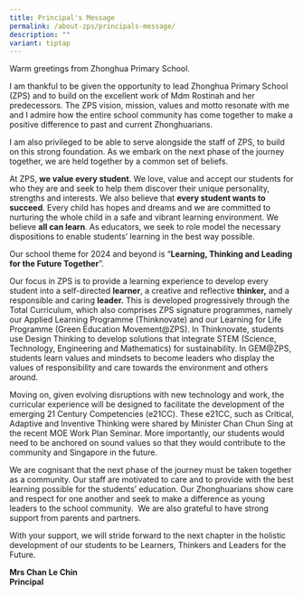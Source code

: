 ```yaml
---
title: Principal's Message
permalink: /about-zps/principals-message/
description: ""
variant: tiptap
---
```

<p>Warm greetings from Zhonghua Primary School.</p><p>I am thankful to be given the opportunity to lead Zhonghua Primary School (ZPS) and to build on the excellent work of Mdm Rostinah and her predecessors. The ZPS vision, mission, values and motto resonate with me and I admire how the entire school community has come together to make a positive difference to past and current Zhonghuarians.</p><p>I am also privileged to be able to serve alongside the staff of ZPS, to build on this strong foundation. As we embark on the next phase of the journey together, we are held together by a common set of beliefs.</p><p>At ZPS, <strong>we value every student</strong>. We love, value and accept our students for who they are and seek to help them discover their unique personality, strengths and interests. We also believe that <strong>every student wants to succeed</strong>. Every child has hopes and dreams and we are committed to nurturing the whole child in a safe and vibrant learning environment. We believe <strong>all can learn</strong>. As educators, we seek to role model the necessary dispositions to enable students’ learning in the best way possible.</p><p>Our school theme for 2024 and beyond is “<strong>Learning, Thinking and Leading for the Future Together</strong>”.</p><p>Our focus in ZPS is to provide a learning experience to develop every student into a self-directed <strong>learner</strong>, a creative and reflective <strong>thinker,</strong> and a responsible and caring <strong>leader.</strong> This is developed progressively through the Total Curriculum, which also comprises ZPS signature programmes, namely our Applied Learning Programme (Thinknovate) and our Learning for Life Programme (Green Education Movement@ZPS). In Thinknovate, students use Design Thinking to develop solutions that integrate STEM (Science, Technology, Engineering and Mathematics) for sustainability. In GEM@ZPS, students learn values and mindsets to become leaders who display the values of responsibility and care towards the environment and others around.</p><p>Moving on, given evolving disruptions with new technology and work, the curricular experience will be designed to facilitate the development of the emerging 21 Century Competencies (e21CC). These e21CC, such as Critical, Adaptive and Inventive Thinking were shared by Minister Chan Chun Sing at the recent MOE Work Plan Seminar. More importantly, our students would need to be anchored on sound values so that they would contribute to the community and Singapore in the future.</p><p>We are cognisant that the next phase of the journey must be taken together as a community. Our staff are motivated to care and to provide with the best learning possible for the students’ education. Our Zhonghuarians show care and respect for one another and seek to make a difference as young leaders to the school community. &nbsp;We are also grateful to have strong support from parents and partners.</p><p>With your support, we will stride forward to the next chapter in the holistic development of our students to be Learners, Thinkers and Leaders for the Future.</p><p><strong>Mrs Chan Le Chin</strong> <br><strong>Principal</strong></p>